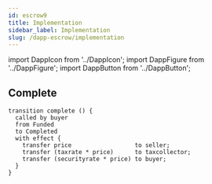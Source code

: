 ```yaml
---
id: escrow9
title: Implementation
sidebar_label: Implementation
slug: /dapp-escrow/implementation
---
```


import DappIcon from '../DappIcon';
import DappFigure from '../DappFigure';
import DappButton from '../DappButton';

## Complete

```archetype
transition complete () {
  called by buyer
  from Funded
  to Completed
  with effect {
    transfer price                  to seller;
    transfer (taxrate * price)      to taxcollector;
    transfer (securityrate * price) to buyer;
  }
}
```